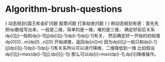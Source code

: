 # Algorithm-brush-questions
{
      动态规划{国王和金矿问题
	     股票问题
	     打家劫舍问题
                            }
              }
刷动态规划有感：首先先把dp数组写出来，一般是二维，简单的是一维，难的是三维，
确定好前后关系 dp[i][j]一般和dp[i-1][j]dp[i][j-1]dp[i-1]dp[j-1]有关，
然后确定好一开始的初始值dp[0][0...m]dp[0...n][0]
开始递推，返回dp[n][m]
因为dp[i][j]一般只和dp[i-1][j]dp[i][j-1]dp[i-1]dp[j-1]有关系所以可以进行降维，二维降低到一维
比如假设dp[i][j]=max(dp[i-1][j],dp[i][j-1])
那么可以dp[i]=max(dp[i-1],dp[i])降维操作。

              
